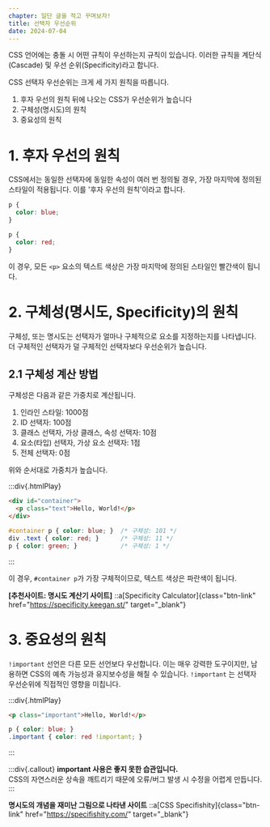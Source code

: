 ```yaml
---
chapter: 일단 글을 적고 꾸며보자!
title: 선택자 우선순위
date: 2024-07-04
---
```


CSS 언어에는 충돌 시 어떤 규칙이 우선하는지 규칙이 있습니다. 이러한 규칙을 계단식(Cascade) 및 우선 순위(Specificity)라고 합니다.

CSS 선택자 우선순위는 크게 세 가지 원칙을 따릅니다.

1. 후자 우선의 원칙 뒤에 나오는 CSS가 우선순위가 높습니다
2. 구체성(명시도)의 원칙
3. 중요성의 원칙

# 1. 후자 우선의 원칙

CSS에서는 동일한 선택자에 동일한 속성이 여러 번 정의될 경우, 가장 마지막에 정의된 스타일이 적용됩니다. 이를 '후자 우선의 원칙'이라고 합니다.

```css
p {
  color: blue;
}

p {
  color: red;
}
```

이 경우, 모든 `<p>` 요소의 텍스트 색상은 가장 마지막에 정의된 스타일인 빨간색이 됩니다.

# 2. 구체성(명시도, Specificity)의 원칙

구체성, 또는 명시도는 선택자가 얼마나 구체적으로 요소를 지정하는지를 나타냅니다. 더 구체적인 선택자가 덜 구체적인 선택자보다 우선순위가 높습니다.

## 2.1 구체성 계산 방법

구체성은 다음과 같은 가중치로 계산됩니다.

1. 인라인 스타일: 1000점
2. ID 선택자: 100점
3. 클래스 선택자, 가상 클래스, 속성 선택자: 10점
4. 요소(타입) 선택자, 가상 요소 선택자: 1점
5. 전체 선택자: 0점

위와 순서대로 가중치가 높습니다.

:::div{.htmlPlay}

```html
<div id="container">
  <p class="text">Hello, World!</p>
</div>
```

```css
#container p { color: blue; }  /* 구체성: 101 */
div .text { color: red; }      /* 구체성: 11 */
p { color: green; }            /* 구체성: 1 */
```

:::

이 경우, `#container p`가 가장 구체적이므로, 텍스트 색상은 파란색이 됩니다.

**[추천사이트: 명시도 계산기 사이트]**
::a[Specificity Calculator]{class="btn-link" href="https://specificity.keegan.st/" target="\_blank"}

# 3. 중요성의 원칙

`!important` 선언은 다른 모든 선언보다 우선합니다. 이는 매우 강력한 도구이지만, 남용하면 CSS의 예측 가능성과 유지보수성을 해칠 수 있습니다. `!important` 는 선택자 우선순위에 직접적인 영향을 미칩니다.

:::div{.htmlPlay}

```html
<p class="important">Hello, World!</p>
```

```css
p { color: blue; }
.important { color: red !important; }
```

:::

:::div{.callout}
**important 사용은 좋지 못한 습관입니다.**  
CSS의 자연스러운 상속을 깨트리기 때문에 오류/버그 발생 시 수정을 어렵게 만듭니다.
:::

**명시도의 개념을 재미난 그림으로 나타낸 사이트**
::a[CSS Specifishity]{class="btn-link" href="https://specifishity.com/" target="\_blank"}
